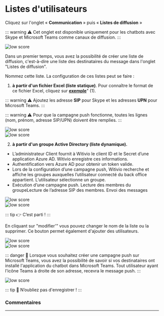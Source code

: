 **Listes d'utilisateurs**
==================

Cliquez sur l'onglet « **Communication** » puis « **Listes de diffusion** »


::: warning ⚠️
Cet onglet est disponible uniquement pour les chatbots avec Skype et Microsoft Teams comme canaux de diffusion.
:::

<div class="image_center">
  <img :src="$withBase('/assets/img/fr/parametres/settingsuserlist1.png')" alt="low score">
</div>


Dans un premier temps, vous avez la possibilité de créer une liste de diffusion, c'est-à-dire une liste des destinataires du message dans l'onglet "Listes de diffusion".


Nommez cette liste. La configuration de ces listes peut se faire :

1. **à partir d'un fichier Excel (liste statique)**. Pour connaître le format de ce fichier Excel, cliquez sur [**exemple**](https://witivio.blob.core.windows.net/static/list-sample.xlsx)" (1).

::: warning ⚠️
Ajoutez les adresse **SIP** pour Skype et les adresses **UPN** pour Microsoft Teams.
:::

::: warning ⚠️
Pour que la campagne push fonctionne, toutes les lignes (nom, prénom, adresse SIP/UPN) doivent être remplies.
:::

<div class="image_center">
  <img :src="$withBase('/assets/img/fr/parametres/settingsuserlist2.png')" alt="low score">
</div>

<div class="image_center">
  <img :src="$withBase('/assets/img/fr/parametres/settingsuserlist3.png')" alt="low score">
</div>

2. **à partir d'un groupe Active Directory (liste dynamique).**

* L’administrateur Client fournit à Witivio le client ID et le Secret d’une application Azure AD. Witivio enregistre ces informations.
* Authentification vers Azure AD pour obtenir un token valide.
* Lors de la configuration d’une campagne push, Witivio recherche et affiche les groupes auxquelles l’utilisateur connecté du back office appartient. L’utilisateur sélectionne un groupe.
* Exécution d’une campagne push. Lecture des membres du groupeLecture de l’adresse SIP des membres. Envoi des messages

<div class="image_center">
  <img :src="$withBase('/assets/img/fr/parametres/settingsuserlist4.png')" alt="low score">
</div>

<div class="image_center">
  <img :src="$withBase('/assets/img/fr/parametres/settingsuserlist5.png')" alt="low score">
</div>

::: tip 👉
C’est parti !
:::

En cliquant sur "modifier'" vous pouvez changer le nom de la liste ou la supprimer. Ce bouton permet également d'ajouter des utilisateurs.

<div class="image_center">
  <img :src="$withBase('/assets/img/fr/parametres/settingsuserlist6.jpg')" alt="low score">
</div>

<div class="image_center">
  <img :src="$withBase('/assets/img/fr/parametres/settingsuserlist7.png')" alt="low score">
</div>

::: danger 🔴
Lorsque vous souhaitez créer une campagne push sur Microsoft Teams, vous avez la possibilité de savoir si vos destinataires ont installé l'application du chatbot dans Microsoft Teams. Tout utilisateur ayant l'icône Teams à droite de son adresse, recevra le message push.
:::

<div class="image_center">
  <img :src="$withBase('/assets/img/fr/parametres/settingsuserlist8.png')" alt="low score">
</div>

::: tip 💾
N’oubliez pas d'enregistrer !
:::



### Commentaires
---

<Commentaire />

